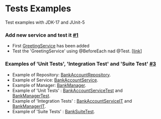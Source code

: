 # Tests Examples
Test examples with JDK-17 and JUnit-5


### Add new service and test it [#1](https://github.com/meirlustig1983/tests-examples/pull/1) 
* First [GreetingService](https://github.com/meirlustig1983/tests-examples/blob/main/src/main/java/com/ml/testsexamples/services/GreetingService.java) has been added
* Test the 'GreetingService' using @BeforeEach nad @Test. [[link](https://github.com/meirlustig1983/tests-examples/blob/main/src/test/java/com/ml/testsexamples/services/GreetingServiceTest.java)]

### Examples of 'Unit Tests', 'Integration Test' and 'Suite Test' [#3](https://github.com/meirlustig1983/tests-examples/pull/3)
* Example of Repository: [BankAccountRepository](https://github.com/meirlustig1983/tests-examples/blob/main/src/main/java/com/ml/testsexamples/repositories/BankAccountRepository.java).
* Example of Service: [BankAccountService](https://github.com/meirlustig1983/tests-examples/blob/main/src/main/java/com/ml/testsexamples/services/BankAccountService.java).
* Example of Manager: [BankManager](https://github.com/meirlustig1983/tests-examples/blob/main/src/main/java/com/ml/testsexamples/managers/BankManager.java).
* Example of 'Unit Tests' : [BankAccountServiceTest](https://github.com/meirlustig1983/tests-examples/blob/main/src/test/java/com/ml/testsexamples/services/BankAccountServiceTest.java) and [BankManagerTest](https://github.com/meirlustig1983/tests-examples/blob/main/src/test/java/com/ml/testsexamples/managers/BankManagerTest.java).
* Example of 'Integration Tests' : [BankAccountServiceIT](https://github.com/meirlustig1983/tests-examples/blob/main/src/test/java/com/ml/testsexamples/services/BankAccountServiceIT.java) and [BankManagerIT](https://github.com/meirlustig1983/tests-examples/blob/main/src/test/java/com/ml/testsexamples/managers/BankManagerIT.java).
* Example of 'Suite Tests' : [BankSuiteTest](https://github.com/meirlustig1983/tests-examples/blob/main/src/test/java/com/ml/testsexamples/suites/BankSuiteTest.java).
